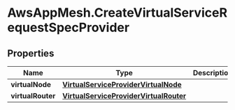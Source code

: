# AwsAppMesh.CreateVirtualServiceRequestSpecProvider

## Properties

Name | Type | Description | Notes
------------ | ------------- | ------------- | -------------
**virtualNode** | [**VirtualServiceProviderVirtualNode**](VirtualServiceProviderVirtualNode.md) |  | [optional] 
**virtualRouter** | [**VirtualServiceProviderVirtualRouter**](VirtualServiceProviderVirtualRouter.md) |  | [optional] 


